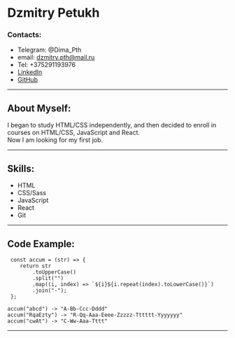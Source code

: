 # Dzmitry Petukh

### Contacts:

- Telegram: @Dima_Pth
- email: dzmitry.pth@mail.ru
- Tel: +375291193976
- [LinkedIn](https://www.linkedin.com/in/dima-pth/)
- [GitHub](https://github.com/DimaPth)

---

## About Myself:

I began to study HTML/CSS independently, and then decided to enroll in courses on HTML/CSS, JavaScript and React.  
Now I am looking for my first job.

---

## Skills:

- HTML
- CSS/Sass
- JavaScript
- React
- Git

---

## Code Example:

```
 const accum = (str) => {
 	return str
 		.toUpperCase()
 		.split("")
 		.map((i, index) => `${i}${i.repeat(index).toLowerCase()}`)
 		.join("-");
 };

accum("abcd") -> "A-Bb-Ccc-Dddd"
accum("RqaEzty") -> "R-Qq-Aaa-Eeee-Zzzzz-Tttttt-Yyyyyyy"
accum("cwAt") -> "C-Ww-Aaa-Tttt"

```

---
